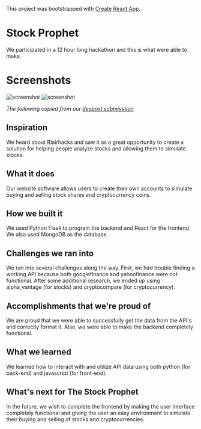 This project was bootstrapped with [Create React App](https://github.com/facebook/create-react-app).

# Stock Prophet

We participated in a 12 hour long hackathon and this is what were able to make.

# Screenshots

![screenshot](https://github.com/dumblole/blairhacks2018/blob/master/images/gallery%20(4).jpg)
![screenshot](https://github.com/dumblole/blairhacks2018/blob/master/images/gallery%20(5).jpg)

*The following copied from our [devpost submisstion](https://devpost.com/software/the-stock-prophet)* 

## Inspiration
We heard about Blairhacks and saw it as a great opportunity to create a solution for helping people analyze stocks and allowing them to simulate stocks.

## What it does
Our website software allows users to create their own accounts to simulate buying and selling stock shares and cryptocurrency coins.

## How we built it
We used Python Flask to program the backend and React for the frontend. We also used MongoDB as the database.

## Challenges we ran into
We ran into several challenges along the way. First, we had trouble finding a working API because both googlefinance and yahoofinance were not functional. After some additional research, we ended up using alpha_vantage (for stocks) and cryptocompare (for cryptocurrency).

## Accomplishments that we're proud of
We are proud that we were able to successfully get the data from the API's and correctly format it. Also, we were able to make the backend completely functional.

## What we learned
We learned how to interact with and utilize API data using both python (for back-end) and javascript (for front-end).

## What's next for The Stock Prophet
In the future, we wish to complete the frontend by making the user interface completely functional and giving the user an easy environment to simulate their buying and selling of stocks and cryptocurrencies.
